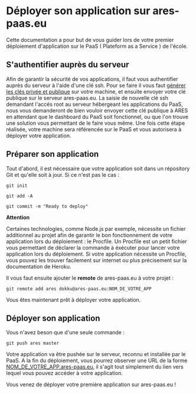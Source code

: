 # Déployer son application sur ares-paas.eu

Cette documentation a pour but de vous guider lors de votre premier déploiement d'application sur le PaaS ( Plateform as a Service ) de l'école.


## S'authentifier auprès du serveur

Afin de garantir la sécurité de vos applications, il faut vous authentifier auprès du serveur à l'aide d'une clé ssh. Pour se faire il vous faut [générer les clés privée et publique](https://help.github.com/articles/generating-ssh-keys) sur votre machine, et ensuite envoyer votre clé publique sur le serveur ares-paas.eu.
La saisie de nouvelle clé ssh demandant l'accés root au serveur hébergeant les applications du PaaS, nous vous demanderont de bien vouloir envoyer cette clé publique à ARES en attendant que le dashboard du PaaS soit fonctionnel, ou que l'on trouve une solution vous permettant de le faire vous même.
Une fois cette étape réalisée, votre machine sera référencée sur le PaaS et vous autorisera à déployer votre application.

## Préparer son application

Tout d'abord, il est nécessaire que votre application soit dans un répository Git et qu'elle soit à jour. Si ce n'est pas le cas :

	git init
	
	git add -A
	
	git commit -m "Ready to deploy"
	
**Attention**

Certaines technologies, comme Node.js par exemple, nécessite un fichier additionnel au projet afin de garantir le bon fonctionnement de votre application lors du déploiement : le Procfile.
Un Procfile est un petit fichier vous permettant de déclarer la commande à éxécuter pour lancer votre application lors du déploiement. Si votre application nécessite un Procfile, vous pouvez les trouver facilement sur internet ou plus précisement sur la documentation de Heroku.


Il vous faut ensuite ajouter le **remote** de ares-paas.eu à votre projet :

	git remote add ares dokku@ares-paas.eu:NOM_DE_VOTRE_APP
	
Vous êtes maintenant prêt à déployer votre application.


## Déployer son application

Vous n'avez beson que d'une seule commande :

	git push ares master
	
Votre application va être pushée sur le serveur, reconnu et installée par le PaaS. A la fin du déploiement, vous pourrez observer une URL de la forme [NOM_DE_VOTRE_APP.ares-paas.eu](), il s'agit tout simplement du lien vers lequel vous pouvez accéder à votre application.

Vous venez de déployer votre première application sur ares-paas.eu ! 
